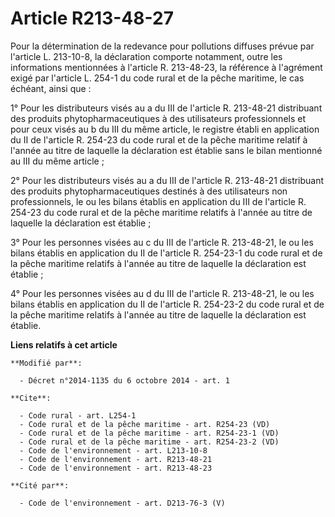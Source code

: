 # Article R213-48-27

Pour la détermination de la redevance pour pollutions diffuses prévue par l'article L. 213-10-8, la déclaration comporte
notamment, outre les informations mentionnées à l'article R. 213-48-23, la référence à l'agrément exigé par l'article L.
254-1 du code rural et de la pêche maritime, le cas échéant, ainsi que : 

1° Pour les distributeurs visés au a du III de l'article R. 213-48-21 distribuant des produits phytopharmaceutiques à des
utilisateurs professionnels et pour ceux visés au b du III du même article, le registre établi en application du II de
l'article R. 254-23 du code rural et de la pêche maritime relatif à l'année au titre de laquelle la déclaration est établie
sans le bilan mentionné au III du même article ; 

2° Pour les distributeurs visés au a du III de l'article R. 213-48-21 distribuant des produits phytopharmaceutiques destinés
à des utilisateurs non professionnels, le ou les bilans établis en application du III de l'article R. 254-23 du code rural et
de la pêche maritime relatifs à l'année au titre de laquelle la déclaration est établie ; 

3° Pour les personnes visées au c du III de l'article R. 213-48-21, le ou les bilans établis en application du II de
l'article R. 254-23-1 du code rural et de la pêche maritime relatifs à l'année au titre de laquelle la déclaration est
établie ; 

4° Pour les personnes visées au d du III de l'article R. 213-48-21, le ou les bilans établis en application du II de
l'article R. 254-23-2 du code rural et de la pêche maritime relatifs à l'année au titre de laquelle la déclaration est
établie.

**Liens relatifs à cet article**

	**Modifié par**:

	  - Décret n°2014-1135 du 6 octobre 2014 - art. 1

	**Cite**:

	  - Code rural - art. L254-1
	  - Code rural et de la pêche maritime - art. R254-23 (VD)
	  - Code rural et de la pêche maritime - art. R254-23-1 (VD)
	  - Code rural et de la pêche maritime - art. R254-23-2 (VD)
	  - Code de l'environnement - art. L213-10-8
	  - Code de l'environnement - art. R213-48-21
	  - Code de l'environnement - art. R213-48-23

	**Cité par**:

	  - Code de l'environnement - art. D213-76-3 (V)
